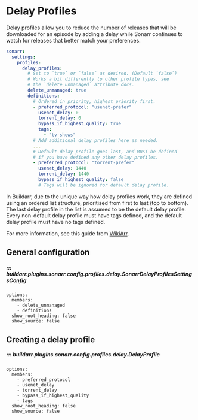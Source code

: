 # Delay Profiles

Delay profiles allow you to reduce the number of releases that will be downloaded for an episode by adding a delay while Sonarr continues to watch for releases that better match your preferences.

```yaml
sonarr:
  settings:
    profiles:
      delay_profiles:
        # Set to `true` or `false` as desired. (Default `false`)
        # Works a bit differently to other profile types, see
        # the `delete_unmanaged` attribute docs.
        delete_unmanaged: true
        definitions:
          # Ordered in priority, highest priority first.
          - preferred_protocol: "usenet-prefer"
            usenet_delay: 0
            torrent_delay: 0
            bypass_if_highest_quality: true
            tags:
              - "tv-shows"
          # Add additional delay profiles here as needed.
          ...
          # Default delay profile goes last, and MUST be defined
          # if you have defined any other delay profiles.
          - preferred_protocol: "torrent-prefer"
            usenet_delay: 1440
            torrent_delay: 1440
            bypass_if_highest_quality: false
            # Tags will be ignored for default delay profile.
```

In Buildarr, due to the unique way how delay profiles work, they are defined using an ordered list structure, prioritised from first to last (top to bottom). The last delay profile in the list is assumed to be the default delay profile. Every non-default delay profile must have tags defined, and the default delay profile must have no tags defined.

For more information, see this guide from [WikiArr](https://wiki.servarr.com/sonarr/settings#language-profiles).

## General configuration

##### ::: buildarr.plugins.sonarr.config.profiles.delay.SonarrDelayProfilesSettingsConfig
    options:
      members:
        - delete_unmanaged
        - definitions
      show_root_heading: false
      show_source: false

## Creating a delay profile

##### ::: buildarr.plugins.sonarr.config.profiles.delay.DelayProfile
    options:
      members:
        - preferred_protocol
        - usenet_delay
        - torrent_delay
        - bypass_if_highest_quality
        - tags
      show_root_heading: false
      show_source: false
